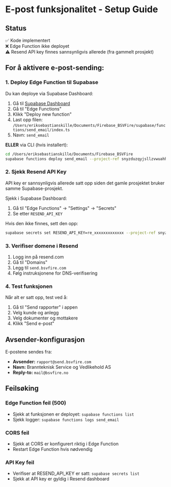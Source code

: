 # E-post funksjonalitet - Setup Guide

## Status
✅ Kode implementert  
❌ Edge Function ikke deployet  
⚠️ Resend API key finnes sannsynligvis allerede (fra gammelt prosjekt)

## For å aktivere e-post-sending:

### 1. Deploy Edge Function til Supabase

Du kan deploye via Supabase Dashboard:

1. Gå til [Supabase Dashboard](https://supabase.com/dashboard/project/snyzduzqyjsllzvwuahh)
2. Gå til "Edge Functions"
3. Klikk "Deploy new function"
4. Last opp filen: `/Users/eriksebastianskille/Documents/Firebase_BSVFire/supabase/functions/send_email/index.ts`
5. Navn: `send_email`

**ELLER** via CLI (hvis installert):
```bash
cd /Users/eriksebastianskille/Documents/Firebase_BSVFire
supabase functions deploy send_email --project-ref snyzduzqyjsllzvwuahh
```

### 2. Sjekk Resend API Key

API key er sannsynligvis allerede satt opp siden det gamle prosjektet bruker samme Supabase-prosjekt.

Sjekk i Supabase Dashboard:
1. Gå til "Edge Functions" → "Settings" → "Secrets"
2. Se etter `RESEND_API_KEY`

Hvis den ikke finnes, sett den opp:
```bash
supabase secrets set RESEND_API_KEY=re_xxxxxxxxxxxxx --project-ref snyzduzqyjsllzvwuahh
```

### 3. Verifiser domene i Resend

1. Logg inn på resend.com
2. Gå til "Domains"
3. Legg til `send.bsvfire.com`
4. Følg instruksjonene for DNS-verifisering

### 4. Test funksjonen

Når alt er satt opp, test ved å:
1. Gå til "Send rapporter" i appen
2. Velg kunde og anlegg
3. Velg dokumenter og mottakere
4. Klikk "Send e-post"

## Avsender-konfigurasjon

E-postene sendes fra:
- **Avsender:** `rapport@send.bsvfire.com`
- **Navn:** Brannteknisk Service og Vedlikehold AS
- **Reply-to:** `mail@bsvfire.no`

## Feilsøking

### Edge Function feil (500)
- Sjekk at funksjonen er deployet: `supabase functions list`
- Sjekk logger: `supabase functions logs send_email`

### CORS feil
- Sjekk at CORS er konfigurert riktig i Edge Function
- Restart Edge Function hvis nødvendig

### API Key feil
- Verifiser at RESEND_API_KEY er satt: `supabase secrets list`
- Sjekk at API key er gyldig i Resend dashboard
